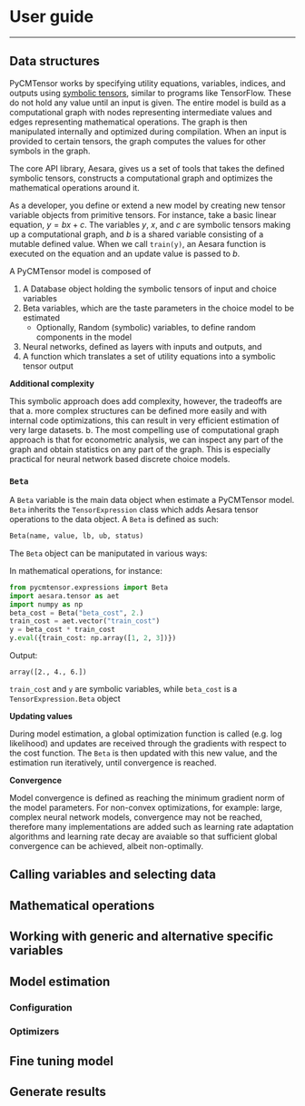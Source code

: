 # User guide

---

## Data structures

PyCMTensor works by specifying utility equations, variables, indices, and outputs using [symbolic tensors](https://blog.tensorflow.org/2019/01/what-are-symbolic-and-imperative-apis.html), similar to programs like TensorFlow. 
These do not hold any value until an input is given. 
The entire model is build as a computational graph with nodes representing intermediate values and edges representing mathematical operations. 
The graph is then manipulated internally and optimized during compilation.
When an input is provided to certain tensors, the graph computes the values for other symbols in the graph. 

The core API library, Aesara, gives us a set of tools that takes the defined symbolic tensors, constructs a computational graph and optimizes the mathematical operations around it.

As a developer, you define or extend a new model by creating new tensor variable objects from primitive tensors. For instance, take a basic linear equation, $y = bx +c$. The variables $y$, $x$, and $c$ are symbolic tensors making up a computational graph, and $b$ is a shared variable consisting of a mutable defined value. When we call `train(y)`, an Aesara function is executed on the equation and an update value is passed to $b$.

A PyCMTensor model is composed of 

1. A Database object holding the symbolic tensors of input and choice variables
2. Beta variables, which are the taste parameters in the choice model to be estimated
   - Optionally, Random (symbolic) variables, to define random components in the model
3. Neural networks, defined as layers with inputs and outputs, and
4. A function which translates a set of utility equations into a symbolic tensor output

**Additional complexity**

This symbolic approach does add complexity, however, the tradeoffs are that a. more complex structures can be defined more easily and with internal code optimizations, this can result in very efficient estimation of very large datasets. b. The most compelling use of computational graph approach is that for econometric analysis, we can inspect any part of the graph and obtain statistics on any part of the graph. This is especially practical for neural network based discrete choice models.

### `Beta`

A `Beta` variable is the main data object when estimate a PyCMTensor model. `Beta` inherits the `TensorExpression` class which adds Aesara tensor operations to the data object. A `Beta` is defined as such:

```python
Beta(name, value, lb, ub, status)
```

The `Beta` object can be maniputated in various ways:

In mathematical operations, for instance:

```python
from pycmtensor.expressions import Beta
import aesara.tensor as aet
import numpy as np 
beta_cost = Beta("beta_cost", 2.)
train_cost = aet.vector("train_cost") 
y = beta_cost * train_cost
y.eval({train_cost: np.array([1, 2, 3])})
```

Output:
```console
array([2., 4., 6.])
```

`train_cost` and `y` are symbolic variables, while `beta_cost` is a `TensorExpression.Beta` object




**Updating values**

During model estimation, a global optimization function is called (e.g. log likelihood) and updates are received through the gradients with respect to the cost function. The `Beta` is then updated with this new value, and the estimation run iteratively, until convergence is reached.


**Convergence**

Model convergence is defined as reaching the minimum gradient norm of the model parameters. For non-convex optimizations, for example: large, complex neural network models, convergence may not be reached, therefore many implementations are added such as learning rate adaptation algorithms and learning rate decay are avaiable so that sufficient global convergence can be achieved, albeit non-optimally.  
 

## Calling variables and selecting data

## Mathematical operations 

## Working with generic and alternative specific variables

## Model estimation

### Configuration

### Optimizers

## Fine tuning model

## Generate results